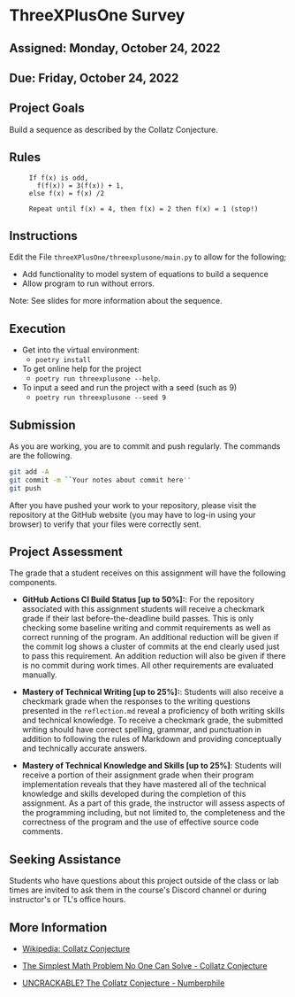 # ThreeXPlusOne Survey

## Assigned: Monday, October 24, 2022

## Due: Friday, October 24, 2022

## Project Goals

Build a sequence as described by the Collatz Conjecture.

## Rules

```
	 If f(x) is odd,
       f(f(x)) = 3(f(x)) + 1,
	 else f(x) = f(x) /2

	 Repeat until f(x) = 4, then f(x) = 2 then f(x) = 1 (stop!)
```


## Instructions

Edit the File `threeXPlusOne/threexplusone/main.py` to allow for the following;

* Add functionality to model system of equations to build a sequence
* Allow program to run without errors.

Note: See slides for more information about the sequence.

## Execution

* Get into the virtual environment:
   + `poetry install`
* To get online help for the project
   + `poetry run threexplusone --help`. 
* To input a seed and run the project with a seed (such as 9)
   + `poetry run threexplusone --seed 9`

## Submission

As you are working, you are to commit and push regularly. The commands are the following.

```bash
git add -A
git commit -m ``Your notes about commit here''
git push
```

After you have pushed your work to your repository, please visit the repository at the GitHub website (you may have to log-in using your browser) to verify that your files were correctly sent.

## Project Assessment

The grade that a student receives on this assignment will have the following components.

- **GitHub Actions CI Build Status [up to 50%]:**: For the repository associated
with this assignment students will receive a checkmark grade if their last before-the-deadline
build passes. This is only checking some baseline writing and commit requirements as well as correct
running of the program. An additional reduction will be given if the commit log shows a cluster
of commits at the end clearly used just to pass this requirement. An addition reduction
will also be given if there is no commit during work times. All other requirements are evaluated manually.

- **Mastery of Technical Writing [up to 25%]:**: Students will also receive a checkmark
grade when the responses to the writing questions presented in the `reflection.md` reveal
a proficiency of both writing skills and technical knowledge. To receive a checkmark grade,
the submitted writing should have correct spelling, grammar, and punctuation in addition
to following the rules of Markdown and providing conceptually and technically accurate answers.

- **Mastery of Technical Knowledge and Skills [up to 25%]**: Students will receive a portion
of their assignment grade when their program implementation reveals that they have mastered
all of the technical knowledge and skills developed during the completion of this assignment.
As a part of this grade, the instructor will assess aspects of the programming including,
but not limited to, the completeness and the correctness of the program and the use of
effective source code comments.

## Seeking Assistance

Students who have questions about this project outside of the class or lab times are invited to ask them in the course's Discord channel or during instructor's or TL's office hours.

## More Information
+ [Wikipedia: Collatz Conjecture](https://en.wikipedia.org/wiki/Collatz_conjecture)

+ [The Simplest Math Problem No One Can Solve - Collatz Conjecture](https://www.youtube.com/watch?v=094y1Z2wpJg)

+ [UNCRACKABLE? The Collatz Conjecture - Numberphile](https://www.youtube.com/watch?v=5mFpVDpKX70)